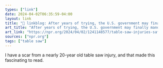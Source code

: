 ```yaml
---
types: ["link"]
date: 2024-04-02T06:35:59-04:00
layout: link
title: "🔗 linkblog: After years of trying, the U.S. government may finally mandate safer table saws'"
art_title: "After years of trying, the U.S. government may finally mandate safer table saws"
art_link: "https://npr.org/2024/04/02/1241148577/table-saw-injuries-safety-sawstop-cpsc"
sources: ["npr.org"]
tags: ["table saw"]
---
```

I have a scar from a nearly 20-year old table saw injury, and that made this fascinating to read.
